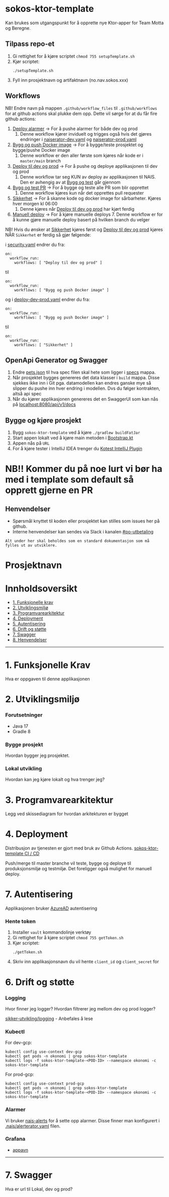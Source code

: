 # sokos-ktor-template

Kan brukes som utgangspunkt for å opprette nye Ktor-apper for Team Motta og Beregne.

## Tilpass repo-et
1. Gi rettighet for å kjøre scriptet `chmod 755 setupTemplate.sh`
2. Kjør scriptet: 
   ```
   ./setupTemplate.sh
   ```
3. Fyll inn prosjektnavn og artifaktnavn (no.nav.sokos.xxx)

## Workflows

NB! Endre navn på mappen `.github/workflow_files` til `.github/workflows` for at github actions skal plukke dem opp. Dette vil sørge for at du får fire github actions:
1. [Deploy alarmer](.github/workflows/alerts.yaml) -> For å pushe alarmer for både dev og prod
   1. Denne workflow kjører inviduelt og trigges også hvis det gjøres endringer i [naiserator-dev.yaml](.nais/naiserator-dev.yaml) og [naiserator-prod.yaml](.nais/naiserator-prod.yaml)
2. [Bygg og push Docker image](.github/workflows/build-and-push-docker-image.yaml) -> For å bygge/teste prosjektet og bygge/pushe Docker image
   1. Denne workflow er den aller første som kjøres når kode er i `master/main` branch
3. [Deploy til dev og prod](.github/workflows/deploy-dev-prod.yaml) -> For å pushe og deploye applikasjonen til dev og prod
   1. Denne workflow tar seg KUN av deploy av applikasjonen til NAIS. Den er avhengig av at [Bygg og test](.github/workflows/build-and-push-docker-image.yaml) går gjennom
4. [Bygg og test PR](.github/workflows/build-pr.yaml) -> For å bygge og teste alle PR som blir opprettet
   1. Denne workflow kjøres kun når det opprettes pull requester
5. [Sikkerhet](.github/workflows/security.yaml) -> For å skanne kode og docker image for sårbarheter. Kjøres hver morgen kl 06:00
   1. Denne kjøres når [Deploy til dev og prod](.github/workflows/deploy-dev-prod.yaml) har kjørt ferdig
6. [Manuell deploy](./.github/workflows/manual-deploy.yaml) -> For å kjøre manuelle deploys
   7. Denne workflow er for å kunne gjøre manuelle deploy basert på hvilken branch du velger

NB! Hvis du ønsker at [Sikkerhet](.github/workflows/security.yaml) kjøres først og [Deploy til dev og prod](.github/workflows/deploy-dev-prod.yaml) kjøres NÅR `Sikkerhet` er ferdig så gjør følgende:

i [security.yaml](.github/workflows/security.yaml) endrer du fra:
```
on:
  workflow_run:
    workflows: [ "Deploy til dev og prod" ]
```
til
```
on:
  workflow_run:
    workflows: [ "Bygg og push Docker image" ]
```

og i [deploy-dev-prod.yaml](.github/workflows/deploy-dev-prod.yaml) endrer du fra:
```
on:
  workflow_run:
    workflows: [ "Bygg og push Docker image" ]
```
til
```
on:
  workflow_run:
    workflows: [ "Sikkerhet" ]
```

## OpenApi Generator og Swagger
1. Endre [pets.json](https://github.com/navikt/sokos-ktor-template/blob/master/build.gradle.kts#L73) til hva spec filen skal hete som ligger i [specs](specs) mappa.
2. Når prosjektet bygges genereres det data klasser i `build` mappa. Disse sjekkes ikke inn i Git pga. datamodellen kan endres ganske mye så slipper du pushe inn hver endring i modellen. Dvs du følger kontrakten, altså api spec
3. Når du kjører applikasjonen genereres det en SwaggerUI som kan nås på [localhost:8080/api/v1/docs](localhost:8080/api/v1/docs)

## Bygge og kjøre prosjekt
1. Bygg `sokos-ktor-template` ved å kjøre `./gradlew buildFatJar`
2. Start appen lokalt ved å kjøre main metoden i [Bootstrap.kt](src/main/kotlin/no/nav/sokos/prosjektnavn/Bootstrap.kt)
3. Appen nås på `URL`
4. For å kjøre tester i IntelliJ IDEA trenger du [Kotest IntelliJ Plugin](https://plugins.jetbrains.com/plugin/14080-kotest)

# NB!! Kommer du på noe lurt vi bør ha med i template som default så opprett gjerne en PR 
  
## Henvendelser

- Spørsmål knyttet til koden eller prosjektet kan stilles som issues her på github.
- Interne henvendelser kan sendes via Slack i kanalen [#po-utbetaling](https://nav-it.slack.com/archives/CKZADNFBP)

```
Alt under her skal beholdes som en standard dokumentasjon som må fylles ut av utviklere.
```

# Prosjektnavn

# Innholdsoversikt
* [1. Funksjonelle krav](#1-funksjonelle-krav)
* [2. Utviklingsmiljø](#2-utviklingsmiljø)
* [3. Programvarearkitektur](#3-programvarearkitektur)
* [4. Deployment](#4-deployment)
* [5. Autentisering](#5-autentisering)
* [6. Drift og støtte](#6-drift-og-støtte)
* [7. Swagger](#7-swagger)
* [8. Henvendelser](#7-henvendelser)
---

# 1. Funksjonelle Krav
Hva er oppgaven til denne applikasjonen

# 2. Utviklingsmiljø
### Forutsetninger
* Java 17
* Gradle 8

### Bygge prosjekt
Hvordan bygger jeg prosjektet.

### Lokal utvikling
Hvordan kan jeg kjøre lokalt og hva trenger jeg?

# 3. Programvarearkitektur
Legg ved skissediagram for hvordan arkitekturen er bygget

# 4. Deployment
Distribusjon av tjenesten er gjort med bruk av Github Actions.
[sokos-ktor-template CI / CD](https://github.com/navikt/sokos-ktor-template/actions)

Push/merge til master branche vil teste, bygge og deploye til produksjonsmiljø og testmiljø.
Det foreligger også mulighet for manuell deploy.

# 7. Autentisering
Applikasjonen bruker [AzureAD](https://docs.nais.io/security/auth/azure-ad/) autentisering

### Hente token
1. Installer `vault` kommandolinje verktøy
2. Gi rettighet for å kjøre scriptet `chmod 755 getToken.sh`
3. Kjør scriptet:
   ```
   ./getToken.sh
   ```
4. Skriv inn applikasjonsnavn du vil hente `client_id` og `client_secret` for

# 6. Drift og støtte

### Logging
Hvor finner jeg logger? Hvordan filtrerer jeg mellom dev og prod logger?

[sikker-utvikling/logging](https://sikkerhet.nav.no/docs/sikker-utvikling/logging) - Anbefales å lese

### Kubectl
For dev-gcp:
```shell script
kubectl config use-context dev-gcp
kubectl get pods -n okonomi | grep sokos-ktor-template
kubectl logs -f sokos-ktor-template-<POD-ID> --namespace okonomi -c sokos-ktor-template
```

For prod-gcp:
```shell script
kubectl config use-context prod-gcp
kubectl get pods -n okonomi | grep sokos-ktor-template
kubectl logs -f sokos-ktor-template-<POD-ID> --namespace okonomi -c sokos-ktor-template
```

### Alarmer
Vi bruker [nais-alerts](https://doc.nais.io/observability/alerts) for å sette opp alarmer. Disse finner man konfigurert i [.nais/alerterator.yaml](.nais/alerterator-dev.yaml) filen.

### Grafana
- [appavn](url)
---

# 7. Swagger
Hva er url til Lokal, dev og prod?

